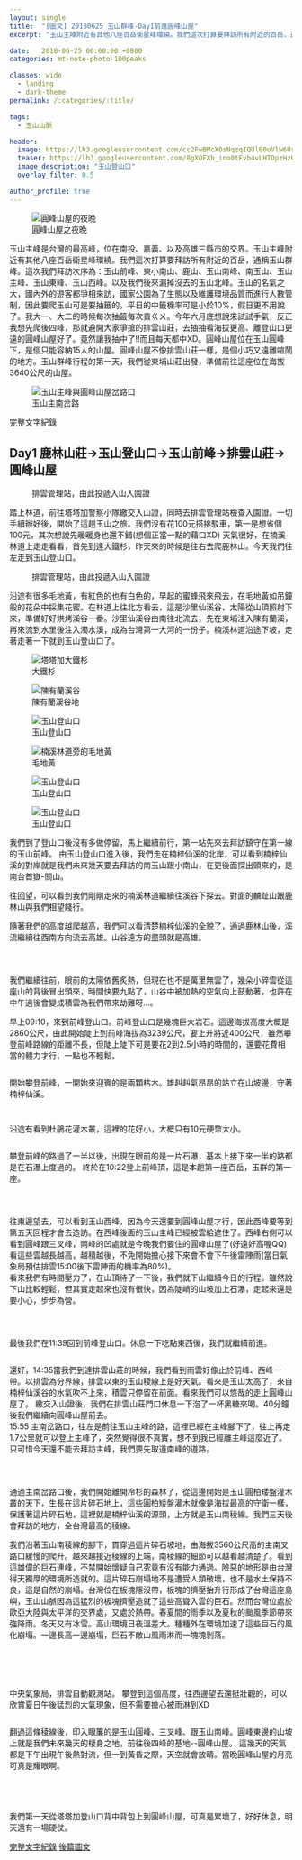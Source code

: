 ```yaml
---
layout: single
title:  "[圖文] 20180625 玉山群峰-Day1前進圓峰山屋"
excerpt: "玉山主峰附近有其他八座百岳衛星峰環繞。我們這次打算要拜訪所有附近的百岳，通稱玉山群峰。這次我們拜訪次序為：玉山前峰、東小南山、鹿山、玉山南峰、南玉山、玉山主峰、玉山東峰、玉山西峰。以及我們後來漏掉沒去的玉山北峰。"

date:   2018-06-25 06:00:00 +0800
categories: mt-note-photo-100peaks

classes: wide
  - landing
  - dark-theme
permalink: /:categories/:title/

tags:
  - 玉山山脈

header:
  image: https://lh3.googleusercontent.com/cc2FwBMcXOsNqzqIQUl60oVlw6UsbTG4clgPhapLdT56TXCkwnr0Dm-F4PNvBvNdtVByUuU8LFAqhAFmo2c=w647-h220-rw
  teaser: https://lh3.googleusercontent.com/8gXOFXh_ino0tFvb4vLHTOpzHzUFeJ61VyysGqkKczmwbfaAK-D-9CmbA2D6PPCE4jCSNL2pydH1NgyQ2Js=w640-h480
  image_description: "玉山登山口"
  overlay_filter: 0.5

author_profile: true
---
```


<figure style="width: 40%" class="align-right">
  <img src="https://lh3.googleusercontent.com/KFQeYwnuD3XeQrqbpuASX2fMNzNYQ7UQjlS3cjERXHGQ4Yzg3QN7n-_cYNc2fvZRsqiqg2yN9eBIvQd73EA=w640-h480" alt="圓峰山屋的夜晚">
  <figcaption> 圓峰山屋之夜晚 </figcaption>
</figure> 
  
玉山主峰是台灣的最高峰，位在南投、嘉義、以及高雄三縣市的交界。玉山主峰附近有其他八座百岳衛星峰環繞。我們這次打算要拜訪所有附近的百岳，通稱玉山群峰。這次我們拜訪次序為：玉山前峰、東小南山、鹿山、玉山南峰、南玉山、玉山主峰、玉山東峰、玉山西峰。以及我們後來漏掉沒去的玉山北峰。玉山的名氣之大，國內外的遊客都爭相來訪，國家公園為了生態以及維護環境品質而進行人數管制，因此要爬玉山可是要抽籤的。平日的中籤機率可是小於10%，假日更不用說了。我大一、大二的時候每次抽籤每次貢ㄍㄨ。今年六月底想說來試試手氣，反正我想先爬後四峰，那就避開大家爭搶的排雲山莊，去抽抽看海拔更高、離登山口更遠的圓峰山屋好了。竟然讓我抽中了!!而且每天都中XD。圓峰山屋位在玉山圓峰下，是個只能容納15人的山屋。圓峰山屋不像排雲山莊一樣，是個小巧又遠離喧鬧的地方。玉山群峰行程的第一天，我們從東埔山莊出發，準備前往這座位在海拔3640公尺的山屋。

<figure style="width: 90%" class="align-center">
  <img src="https://lh3.googleusercontent.com/HTw1P9UhLRtxNrC54QMtqubtMHM6EC-oYGggZWvgSYHqhdL-1cbHRIS2RqW6QIws9PCaoThwesYvrV9Zwxs=w1000-h800" alt="玉山主峰與圓峰山屋岔路口">
  <figcaption> 玉山主南岔路 </figcaption>
</figure> 


<a href="" class="btn btn--primary">完整文字紀錄</a>

## Day1 鹿林山莊->玉山登山口->玉山前峰->排雲山莊->圓峰山屋

<figure style="width:75%" class="align-center">
  <img src="https://lh3.googleusercontent.com/-PUO1LM_oKggJHrONeQS1wp6RiTWTa-a__U5L7uRMTeXZ47l32yWZkJra5Yul33FU__68musXTdj6BOUdbQ=w1000-h800" alt="">
  <figcaption> 排雲管理站，由此投遞入山入園證 </figcaption>
</figure> 

踏上林道，前往塔塔加警察小隊繳交入山證，同時去排雲管理站檢查入園證。一切手續辦好後，開始了這趟玉山之旅。我們沒有花100元搭接駁車，第一是想省個100元，其次想說先暖暖身也還不錯(想個正當一點的藉口XD)
天氣很好，在楠溪林道上走走看看，首先到達大鐵杉，昨天來的時候是往右去爬鹿林山。今天我們往左走到玉山登山口。

<figure style="width:75%" class="align-center">
  <img src="https://lh3.googleusercontent.com/OiLfapBmtQ5u4WYdxsDtmIw2cMhNR3VwyawTmD2DtX0rcSvKipHtkEYrV1KqGYeOoexfotjPeil2WbuZzU0=w1000-h800" alt="">
  <figcaption> 排雲管理站，由此投遞入山入園證 </figcaption>
</figure> 

沿途有很多毛地黃，有紅色的也有白色的，早起的蜜蜂飛來飛去，在毛地黃如吊鐘般的花朵中採集花蜜。在林道上往北方看去，這是沙里仙溪谷，太陽從山頂照射下來，準備好好烘烤溪谷一番。沙里仙溪谷由南往北流去，先在東埔注入陳有蘭溪，再來流到水里後注入濁水溪，成為台灣第一大河的一份子。楠溪林道沿途下坡，走著走著一下就到玉山登山口了。

<figure style="width: 45%" class="align-left">
  <img src="https://lh3.googleusercontent.com/u--Jis2OCRtB6dywKM9acdpRdCccTIeKu05t8qFWXATGzZdTitBg29E0-YAvg7a_uyRs_Rl28oR6Q-SIRZA=w640-h480" alt="塔塔加大鐵杉">
  <figcaption> 大鐵杉 </figcaption>
</figure> 

<figure style="width: 45%" class="align-right">
  <img src="https://lh3.googleusercontent.com/ImH3TSlM7EguSvH-J-eEm2_mGZVKdNFzYTWVkDH0TCXe_FHs09FJk5M4PgWYJKfmDfXjzaGW5k4UIKlvE3A=w640-h480" alt="陳有蘭溪谷">
  <figcaption> 陳有蘭溪谷地 </figcaption>
</figure> 


<figure  class="align-center">
  <img src="https://lh3.googleusercontent.com/w9ZMF7OLKLm5LAQu5JQ_jvQXlTI2dGcga5CKAPEqy-ayZJtFqvs4OCL4y-MJ08nfMmrF8RjmH92rmen_qDY=w1000-h800" alt="玉山登山口">
  <figcaption> 玉山登山口 </figcaption>
</figure> 


<figure style="width: 45%" class="align-left">
  <img src="https://lh3.googleusercontent.com/9bJ8iKdehQXxYdNfFs_d7auqZC9l9UI7-88pqbwxpU_BU_vWY8M0UPx0cAiDo0hVKhDcJJrCiPyzHcVbieo=w480-h640" alt="楠溪林道旁的毛地黃">
  <figcaption> 毛地黃 </figcaption>
</figure> 

<figure style="width: 45%" class="align-right">
  <img src="https://lh3.googleusercontent.com/GKpbYHacgX_uGGAtwG9yHeoAC_Bu1L8SPL_FrPgSvUjr46sBMnefhKS9ADhPzRlaPMQWitrvh8wsLsEM3Io=w480-h640" alt="玉山登山口">
  <figcaption> 玉山登山口 </figcaption>
</figure> 

<figure  class="align-center">
  <img src="https://lh3.googleusercontent.com/H0CS4XWwYOZES9FQdbvsFVqPr5CzAG7uOF3gJFyMrZoakkGiyNdrhizPWubzv6U9soRG52ZhKLZ5bCobpAk=w1000-h800" alt="玉山登山口">
  <figcaption> 玉山登山口 </figcaption>
</figure> 


我們到了登山口後沒有多做停留，馬上繼續前行，第一站先來去拜訪鎮守在第一線的玉山前峰。
由玉山登山口進入後，我們走在楠梓仙溪的北岸，可以看到楠梓仙溪的對岸就是我們未來幾天要去拜訪的南玉山跟小南山，在更後面探出頭來的，是南台首嶽-關山。

往回望，可以看到我們剛剛走來的楠溪林道繼續往溪谷下探去。對面的麟趾山跟鹿林山與我們相望餞行。

隨著我們的高度越爬越高，我們可以看清楚楠梓仙溪的全貌了，通過鹿林山後，溪流繼續往西南方向流去高雄。山谷遠方的盡頭就是高雄。


<figure style="width: 45%" class="align-left">
  <img src="https://2.bp.blogspot.com/-mbrimzC1GP0/WziE4V8mJYI/AAAAAAAA2yI/IgEo0uS3AJ8dRy94NismC9CsqgNxJ1snQCLcBGAs/s1600/_MG_8204.JPG" alt="">
  <figcaption>  </figcaption>
</figure> 

<figure style="width: 45%" class="align-right">
  <img src="https://3.bp.blogspot.com/-Y2fO5LhcOBI/WziE6IgTJBI/AAAAAAAA2yQ/YL99oST2oA864t_inrKA8j-iLNxGtn7gwCLcBGAs/s1600/_MG_8208.JPG" alt="">
  <figcaption>  </figcaption>
</figure> 

<figure class="align-center">
  <img src="https://lh3.googleusercontent.com/AohyXQ3-F_KlZMyQHX8gKj6QOvxjg-Jt3RTxvwqDzJYxwEv9zcSVCoPbZOBwAdg7xOQ1SZo2toOYv4NK79E=w1000-h800" alt="">
  <figcaption>  </figcaption>
</figure> 

我們繼續往前，眼前的太陽依舊炙熱，但現在也不是萬里無雲了，幾朵小碎雲從這座山的背後冒出頭來，時間快要九點了，山谷中被加熱的空氣向上鼓動著，也許在中午過後會變成積雲為我們帶來劫難呀...。

早上09:10，來到前峰登山口。前峰登山口是幾塊巨大岩石。這邊海拔高度大概是2860公尺，由此開始陡上到前峰海拔為3239公尺，要上升將近400公尺，雖然攀登前峰路線的距離不長，但陡上陡下可是要花2到2.5小時的時間的，還要花費相當的體力才行，一點也不輕鬆。

<figure class="align-center">
  <img src="https://4.bp.blogspot.com/-RnnbgLy9j0M/WziJYMXu-1I/AAAAAAAA2zA/N0FfxmMf-0cj20JxGM6IM5mQLBA2326ZgCLcBGAs/s1600/_MG_8232.JPG" alt="">
  <figcaption>  </figcaption>
</figure> 

開始攀登前峰，一開始來迎賓的是兩顆枯木。雄赳赳氣昂昂的站立在山坡邊，守著楠梓仙溪。

<figure class="align-center">
  <img src="https://3.bp.blogspot.com/-0aAZGQSkIs0/WziJYT_n5xI/AAAAAAAA2zI/J2Sx55Xz6KEzZaEaze0mSwCgZUpJX3Z-gCLcBGAs/s1600/_MG_8233.JPG" alt="">
  <figcaption>  </figcaption>
</figure> 

<figure class="align-center">
  <img src="https://1.bp.blogspot.com/-uBe2HQF_nqQ/WziJYPrFtrI/AAAAAAAA2zE/Ure4XXy7ukw5Cb1KyL_SlYILkBUtq_-xQCLcBGAs/s1600/_MG_8239.JPG" alt="">
  <figcaption>  </figcaption>
</figure> 


沿途有看到杜鵑花灌木叢，這裡的花好小，大概只有10元硬幣大小。

<figure class="align-center">
  <img src="https://1.bp.blogspot.com/-AMe94vVAcvs/WziJZfWINxI/AAAAAAAA2zM/VKNUYr-QeVoYseEr-xwsVVl5DODzih2-ACLcBGAs/s1600/_MG_8249.JPG" alt="">
  <figcaption>  </figcaption>
</figure> 

攀登前峰的路過了一半以後，出現在眼前的是一片石瀑，基本上接下來一半的路都是在石瀑上度過的。
終於在10:22登上前峰頂，這是本趟第一座百岳，玉群的第一座。

<figure style="width: 45%" class="align-left">
  <img src="https://lh3.googleusercontent.com/2qgbwEYan46_Hh4rQMPp69ALQflVJjhR2JIGIbvZ3GgmE6XwbgxY7OrGaL_kmX6nvh5RVAbyWVWdQDVIebI=w640-h480" alt="">
  <figcaption>  </figcaption>
</figure> 

<figure style="width: 45%" class="align-right">
  <img src="https://lh3.googleusercontent.com/fRGhQUMtSBY4eEm288ROiBUHVY-6eFrLBjIuxCGOCHn4qEMdX7l485t2SoXOXErD56zV28h9gYbRJSuxaek=w640-h480" alt="">
  <figcaption>  </figcaption>
</figure> 

<figure class="align-center">
  <img src="https://lh3.googleusercontent.com/QrmH-5gYN7YQ1QKwYtk3zBEOLQ39bBnUWN2ZcGfpGseJespn_WaiaKN8WBg2eC0eKx-LCvk0uBETrZbR8SU=w1000-h800" alt="">
  <figcaption>  </figcaption>
</figure> 

往東邊望去，可以看到玉山西峰，因為今天還要到圓峰山屋才行，因此西峰要等到第五天回程才會去造訪。在西峰後面的玉山主峰已經被雲給遮住了。西峰右側可以看到圓峰跟三叉峰，兩峰的凹處就是今晚我們要住的圓峰山屋了(好遠好高喔QQ)
看這些雲越長越高，越積越後，不免開始擔心接下來會不會下午後雷陣雨(當日氣象局預估排雲15:00後下雷陣雨的機率為80%)。  
看來我們有時間壓力了，在山頂待了一下後，我們就下山繼續今日的行程。雖然說下山比較輕鬆，但其實走起來也沒有很快，因為陡峭的山坡加上石瀑，走起來還是要小心，步步為營。

<figure style="width: 45%" class="align-left">
  <img src="https://1.bp.blogspot.com/-IjEc9NW9Ji0/WziQOG9_r8I/AAAAAAAA2z8/K1QEJBDtaGMWhcqWGrbBxLNr9h6qVHptgCLcBGAs/s1600/_MG_8265.JPG" alt="">
  <figcaption>  </figcaption>
</figure> 

<figure style="width: 45%" class="align-right">
  <img src="https://4.bp.blogspot.com/-DXM-GIgGLrE/WziSt3ypUQI/AAAAAAAA20M/Rx6GFw7l5vY32MlngAM6IPsT1u1fOOTfgCLcBGAs/s1600/_MG_8293.JPG" alt="">
  <figcaption>  </figcaption>
</figure> 

<figure class="align-center">
  <img src="https://lh3.googleusercontent.com/cLeTEfxXCYy_223vV0Vf7PwlGzzsPj5EHiGxr-SMfGCYi02Z5h8pCHdG3B1Rdl5wyiskZvtDUTcUmCBejPI=w1000-h800" alt="">
  <figcaption>  </figcaption>
</figure> 

最後我們在11:39回到前峰登山口。休息一下吃點東西後，我們就繼續前進。

<figure  class="align-center">
  <img src="https://lh3.googleusercontent.com/1d_mLjZEqBAdtptQPa4c_uR8fbR0mrr82YoC56MRFtThMyS8uxbk9Vjtqs02VZFUjCoNks7mPB4gGN9XsrY=w1000-h800" alt="">
  <figcaption>  </figcaption>
</figure> 

還好，14:35當我們到達排雲山莊的時候，我們看到雨雲好像止於前峰、西峰一帶。以排雲為分界線，排雲以東的玉山稜線上是好天氣。看來是玉山太高了，來自楠梓仙溪谷的水氣吹不上來，積雲只停留在前面。看來我們可以悠哉的走上圓峰山屋了。
繳交入山證後，我們在排雲山莊門口休息一下泡了一杯黑糖來喝。40分鐘後我們繼續向圓峰山屋前去。  
15:55 主南岔路口，往左是前往玉山主峰的路，這裡已經在主峰腳下了，往上再走1.7公里就可以登上主峰了，突然覺得很不真實，想不到我已經離主峰這麼近了。只可惜今天還不能去拜訪主峰，我們要先取道南峰的道路。


<figure style="width: 45%" class="align-left">
  <img src="https://lh3.googleusercontent.com/7-v4OobruITomyofNzrPrIQq_wjmbMncHqah4k-OA05UQxVspHiEf2V_cI_9wDJIuve6ULaRlDGDT7pfG4k=w640-h480" alt="">
  <figcaption>  </figcaption>
</figure> 

<figure style="width: 45%" class="align-right">
  <img src="https://lh3.googleusercontent.com/HTw1P9UhLRtxNrC54QMtqubtMHM6EC-oYGggZWvgSYHqhdL-1cbHRIS2RqW6QIws9PCaoThwesYvrV9Zwxs=w640-h480" alt="">
  <figcaption>  </figcaption>
</figure> 

<figure class="align-center">
  <img src="https://3.bp.blogspot.com/-nyWfDXX2hnM/WziUqnSzHqI/AAAAAAAA21A/ZZiEhmIo8PQvBkKD8cCnFQJzd-mGI9q5QCLcBGAs/s1600/_MG_8338.JPG" alt="">
  <figcaption>  </figcaption>
</figure> 

通過主南岔路口後，我們開始離開冷杉的森林了，從這邊開始是玉山圓柏矮盤灌木叢的天下，生長在這片碎石地上，這些圓柏矮盤灌木就像是海拔最高的守衛一樣，保護著這片碎石地，這裡就是楠梓仙溪的源頭，上方就是玉山南稜線。我們三天後會拜訪的地方，全台灣最高的稜線。

我們沿著玉山南稜線的腳下，貫穿過這片碎石坡地，由海拔3560公尺高的主南叉路口緩慢的爬升。越來越接近稜線的上端，南稜線的細節可以越看越清楚了。看到這雄偉的巨石連峰，不禁開始懷疑自己究竟有沒有能力通過。險惡的地形是由台灣得天獨厚的環境所造就的。這片碎石崩塌地不是遭受人類破壞，也不是水土保持不良，這是自然的崩塌。台灣位在板塊隱沒帶，板塊的擠壓抬升行形成了台灣這座島嶼，玉山山脈因為這猛烈的板塊擠壓造就了這些高聳入雲的巨石。然而台灣位處於歐亞大陸與太平洋的交界處，又處於熱帶。春夏間的雨季以及夏秋的颱風季節帶來強降雨。冬天又有冰雪。高山環境日夜溫差大。種種外在環境加速了這些巨石的風化崩塌。一邊長高一邊崩塌，巨石不敵山風雨淋而一塊塊剝落。

<figure style="width: 45%" class="align-left">
  <img src="https://1.bp.blogspot.com/-HecRmGf3ytw/WziUrKq8cbI/AAAAAAAA21E/xS_4PNQ0uusDoLq1fRrHM4VPF4-2Qf86QCLcBGAs/s1600/_MG_8341.JPG" alt="">
  <figcaption>  </figcaption>
</figure> 

<figure style="width: 45%" class="align-right">
  <img src="https://2.bp.blogspot.com/-F_3zCrYChL8/WzicE9Oh2NI/AAAAAAAA21o/pMs3FZ0bQDoKBU2wf62dR8D1MWqPGi4hACLcBGAs/s1600/_MG_8351.JPG" alt="">
  <figcaption>  </figcaption>
</figure> 

<figure style="width: 45%" class="align-left">
  <img src="https://lh3.googleusercontent.com/hqduaBYlxk-ewNsIw3yKA82TMARDDoXw0CvDKd5mJ8yJS6Rhj4khS7MhOpv5MrKcaQhnPujpYUe1bW-QRN4=w640-h480" alt="">
  <figcaption>  </figcaption>
</figure> 

<figure style="width: 45%" class="align-right">
  <img src="https://lh3.googleusercontent.com/ov_LSENnsIXPShZ9OHUZCjhZE3X3bfZAckRwHOdxo9VAhRFh-dMbNegc0n7bU5wDKm9zKkXWqWDQUll_sfM=w640-h480" alt="">
  <figcaption>  </figcaption>
</figure> 

<figure class="align-center">
  <img src="https://lh3.googleusercontent.com/sP9OPJwceOvjatCD0ImOhtlFfhdFnUKBc_3ZDvRmnTa4pZDrgDyuu_7D692Qv-DXhb3Nwl4PUMaZzkMtLoQ=w1000-h800" alt="">
  <figcaption>  </figcaption>
</figure> 

中央氣象局，排雲自動觀測站。
攀登到這個高度，往西邊望去還挺壯觀的，可以欣賞夏日午後猛烈的大氣現象，但不需要擔心被雨淋到XD

<figure class="align-center">
  <img src="https://lh3.googleusercontent.com/SY_ATHgJ6Yc1_qkxA9OduDTfJ-HgIp3HGYhJ5IdgYduzJpsFHgEuYiWBj3oNFdxIPFXtGYwxC5sT4BPUOGU=w1000-h800" alt="">
  <figcaption>  </figcaption>
</figure> 

翻過這條稜線後，印入眼簾的是玉山圓峰、三叉峰、跟玉山南峰。圓峰東邊的山坡上就是我們未來幾天的棲身之地，前往後四峰的基地--圓峰山屋。
這幾天的天氣都是下午出現午後熱對流，但一到黃昏之際，天空就會放晴。當晚圓峰山屋的月亮可真是耀眼啊。

<figure class="align-center">
  <img src="https://3.bp.blogspot.com/-7KerBQ0wXiE/Wzjc-vXo6lI/AAAAAAAA22Q/s5IHeiFKiN0B8tcAIbgpzfRjgwgPhXToQCLcBGAs/s1600/_MG_8374.JPG" alt="">
  <figcaption>  </figcaption>
</figure> 

<figure style="width: 45%" class="align-left">
  <img src="https://1.bp.blogspot.com/-0n7waC54-Cs/WzjeBYAQUhI/AAAAAAAA22g/-aggDM5ZZMcp2fdwhjBkUW33FrmXQ7OqgCLcBGAs/s1600/_MG_8380.JPG" alt="">
  <figcaption>  </figcaption>
</figure> 

<figure style="width: 45%" class="align-right">
  <img src="https://3.bp.blogspot.com/-c3667Kja11Y/WzjeCHO7m7I/AAAAAAAA22k/RRndu6OMNQgXh8MWm6bTKL-UQQm77aFzACLcBGAs/s1600/_MG_8383.JPG" alt="">
  <figcaption>  </figcaption>
</figure> 

<figure class="align-center">
  <img src="https://lh3.googleusercontent.com/KFQeYwnuD3XeQrqbpuASX2fMNzNYQ7UQjlS3cjERXHGQ4Yzg3QN7n-_cYNc2fvZRsqiqg2yN9eBIvQd73EA=w1000-h800" alt="">
  <figcaption>  </figcaption>
</figure> 

我們第一天從塔塔加登山口背中背包上到圓峰山屋，可真是累壞了，好好休息，明天還有一場硬仗。

<a href="/mountaineeringNote/Shakolo_Sato_Note/" class="btn btn--primary">完整文字紀錄</a>
<a href="/mountaineeringPhoto/Shakolo_Sato_Photo_Day2And3/" class="btn btn--warning">後篇圖文</a>

